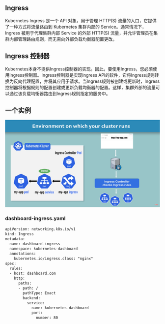 ## Ingress
Kubernetes Ingress 是一个 API 对象，用于管理 HTTP(S) 流量的入口，它提供了一种方式将流量路由到 Kubernetes 集群内部的 Service。通常情况下，Ingress 被用于代理集群内部 Service 的外部 HTTP(S) 流量，并允许管理员在集群内部管理路由规则，而无需向外部负载均衡器配置更改。

## Ingress 控制器
Kubernetes本身不提供Ingress控制器的实现。因此，要使用Ingress，您必须使用Ingress控制器。Ingress控制器是实现Ingress API的软件，它将Ingress规则转换为反向代理配置，并将其应用于请求。当Ingress规则被创建或更新时，Ingress控制器将根据规则的配置创建或更新负载均衡器的配置。这样，集群外部的流量可以通过该负载均衡器路由到Ingress规则指定的服务中。

## 一个实例
![k8s ingress](../../images/k8s-ingress.png)
### dashboard-ingress.yaml
```
apiVersion: networking.k8s.io/v1
kind: Ingress
metadata:
  name: dashboard-ingress
  namespace: kubernetes-dashboard
  annotations:
    kubernetes.io/ingress.class: "nginx"
spec:
  rules:
  - host: dashboard.com
    http:
      paths:
      - path: /
        pathType: Exact  
        backend:
          service:
            name: kubernetes-dashboard
            port: 
              number: 80
```